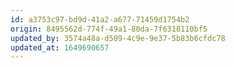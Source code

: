 ```yaml
---
id: a3753c97-bd9d-41a2-a677-71459d1754b2
origin: 8495562d-774f-49a1-80da-7f6318110bf5
updated_by: 3574a48a-d509-4c9e-9e37-5b83b6cfdc78
updated_at: 1649690657
---
```

